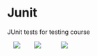 # Junit
JUnit tests for testing course

 ![](http://student.labranet.jamk.fi/~G3315/test1.JPG)
  ![](http://student.labranet.jamk.fi/~G3315/test2.JPG)
   ![](http://student.labranet.jamk.fi/~G3315/test3.JPG)
